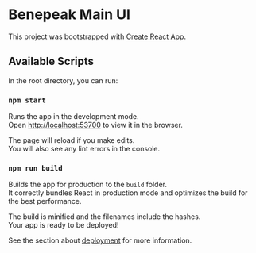 # Benepeak Main UI

This project was bootstrapped with [Create React App](https://github.com/facebook/create-react-app).

## Available Scripts

In the root directory, you can run:

### `npm start`

Runs the app in the development mode.\
Open [http://localhost:53700](http://localhost:53700) to view it in the browser.

The page will reload if you make edits.\
You will also see any lint errors in the console.

### `npm run build`

Builds the app for production to the `build` folder.\
It correctly bundles React in production mode and optimizes the build for the best performance.

The build is minified and the filenames include the hashes.\
Your app is ready to be deployed!

See the section about [deployment](https://facebook.github.io/create-react-app/docs/deployment) for more information.
